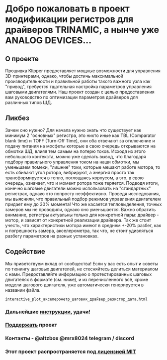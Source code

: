 
# Добро пожаловать в проект модификации регистров для драйверов TRINAMIC, а нынче уже ANALOG DEVICES... 

## О проекте
Прошивка Klipper предоставляет мощные возможности для управления 3D-принтерами, однако, чтобы достичь максимальной производительности и правильной работы такого важного узла как "привод", требуется тщательная настройка параметров управления шаговыми двигателями.
Наш проект создан с целью предоставления вам руководство по оптимизации параметров драйверов для различных типов ШД.

## Ликбез
Зачем оно нужно?
Для начала нужно знать что существует как минимум 2 "основных" регистра, это никто иные как TBL (Comparator blank time) и TOFF (Turn-Off Time), они оба отвечают за отключение и подачу питания на мосфеты которые в свою очередь открываются на обмотки ШД, влияя тем самым на потерю токов. Исходя из этого небольшого контекста, можно
уже сделать вывод, что благодаря подбору правильного управления током на наши обмотки, мы уменьшаем помехи, "лишние" токи, которые мешают работе мотора, то есть сбивают угол ротора, вибрируют, а энергия просто так трансформируется в тепло, поглощаясь корпусом, а это, в свою очередь, означает, что и момент ротора тоже теряется.
Подводя итоги, конечно шаговые двигатели можно использовать на "стандартных" регистрах, однако это попросту неэффективно. Проведя исследования, мы выяснили, что правильный подбор режимов управления двигателем придает ему до 30% момента! Что же касается тепловыделения, точных замеров мы не проводили, однако оно уменьшается. 
Важно обратить внимание, регистры актуальны только для конкретной пары: драйвер - мотор, и зависят от конкретной реализации драйвера. Так же стоит учесть, что характеристики мотора имеют в среднем +-20% разбег, как и погрешность замера, акселерометра, так что, не стоит удивляться разбегу параметров на разных установках.

## Содействие
Мы приветствуем вклад от сообщества! Если у вас есть опыт и советы по тюнингу шаговых двигателей, не стесняйтесь делиться материалом с нами. Предоставляйте информацию о протестированных шаговых двигателях в формате (см. ниже), и из перечисленного всё, кроме модели шагового двигателя, уже автоматически генерируется в названии файла.
```
interactive_plot_акселерометр_шаговик_драйвер_резистор_дата.html
```

### Дальнейшие [инструкции](/wiki/wiki.md), удачи!

### [Поддержать](https://ko-fi.com/altzbox) проект

### Контакты -  @altzbox @mrx8024 telegram / discord

### Этот проект распространяется под [лицензией MIT](/wiki/license.txt)

